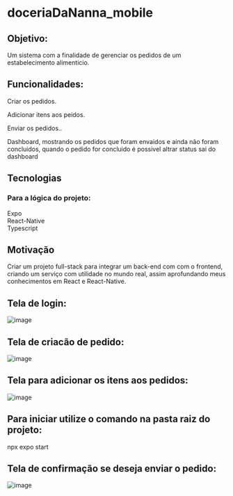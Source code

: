 # doceriaDaNanna_mobile <br/>

## Objetivo: <br/>
  Um sistema com a finalidade de gerenciar os pedidos de um estabelecimento alimenticio.
## Funcionalidades: <br/>
  Criar os pedidos. <br/>

  Adicionar itens aos peidos.  <br/>
  
  Enviar os pedidos.. <br/>

  Dashboard, mostrando os pedidos que foram envaidos e ainda não foram concluidos, quando o pedido for concluido é possivel altrar status sai do dashboard  <br/>

## Tecnologias

### Para a lógica do projeto:
  Expo <br/>
  React-Native  <br/>
  Typescript  <br/>

## Motivação

  Criar um projeto full-stack para integrar um back-end com com o frontend, criando um serviço com utilidade no mundo real, assim aprofundando meus conhecimentos em React e React-Native.
  
## Tela de login: <br/>
![image](https://github.com/yokotaerik/doceriaDaNanna_mobile/assets/142221764/89f2ca22-baeb-4afc-8014-c4762b744585) <br/>

## Tela de criacão de pedido: <br/>
![image](https://github.com/yokotaerik/doceriaDaNanna_mobile/assets/142221764/28ba620b-acfc-49cd-b484-75bd80f5d76c) <br/> 

## Tela para adicionar os itens aos pedidos: <br/>
![image](https://github.com/yokotaerik/doceriaDaNanna_mobile/assets/142221764/ade415a1-a2d3-4c84-9f38-072c8a39912e) <br/>


## Para iniciar utilize o comando na pasta raiz do projeto: 
 npx expo start



## Tela de confirmação se deseja enviar o pedido: <br/> 
![image](https://github.com/yokotaerik/doceriaDaNanna_mobile/assets/142221764/52c7d0e2-7863-402c-88b4-aa2761ebaf36) <br/>



